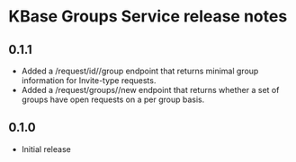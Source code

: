# KBase Groups Service release notes

## 0.1.1

* Added a /request/id/<id>/group endpoint that returns minimal group information for Invite-type
  requests.
* Added a /request/groups/<csv ids>/new endpoint that returns whether a set of groups have
  open requests on a per group basis.

## 0.1.0

* Initial release